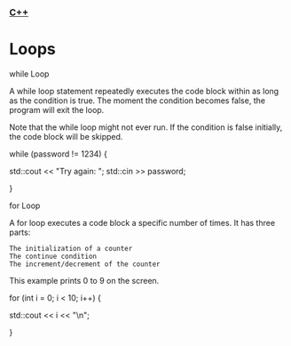 ### [C++](../README.md)
# Loops

while Loop

A while loop statement repeatedly executes the code block within as long as the condition is true. The moment the condition becomes false, the program will exit the loop.

Note that the while loop might not ever run. If the condition is false initially, the code block will be skipped.

while (password != 1234) {

  std::cout << "Try again: ";
  std::cin >> password;

}

for Loop

A for loop executes a code block a specific number of times. It has three parts:

    The initialization of a counter
    The continue condition
    The increment/decrement of the counter

This example prints 0 to 9 on the screen.

for (int i = 0; i < 10; i++) {
  
  std::cout << i << "\n";
  
}
